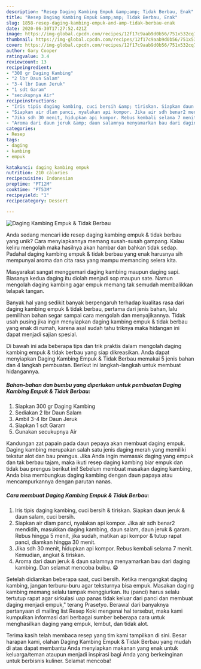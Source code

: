 ```yaml
---
description: "Resep Daging Kambing Empuk &amp;amp; Tidak Berbau, Enak"
title: "Resep Daging Kambing Empuk &amp;amp; Tidak Berbau, Enak"
slug: 1858-resep-daging-kambing-empuk-and-amp-tidak-berbau-enak
date: 2020-06-30T17:27:52.421Z
image: https://img-global.cpcdn.com/recipes/12f17c9aab9d0b56/751x532cq70/daging-kambing-empuk-tidak-berbau-foto-resep-utama.jpg
thumbnail: https://img-global.cpcdn.com/recipes/12f17c9aab9d0b56/751x532cq70/daging-kambing-empuk-tidak-berbau-foto-resep-utama.jpg
cover: https://img-global.cpcdn.com/recipes/12f17c9aab9d0b56/751x532cq70/daging-kambing-empuk-tidak-berbau-foto-resep-utama.jpg
author: Gary Cooper
ratingvalue: 3.4
reviewcount: 13
recipeingredient:
- "300 gr Daging Kambing"
- "2 lbr Daun Salam"
- "3-4 lbr Daun Jeruk"
- "1 sdt Garam"
- "secukupnya Air"
recipeinstructions:
- "Iris tipis daging kambing, cuci bersih &amp; tiriskan. Siapkan daun jeruk &amp; daun salam, cuci bersih."
- "Siapkan air dlam panci, nyalakan api kompor. Jika air sdh benar2 mendidih, masukkan daging kambing, daun salam, daun jeruk &amp; garam. Rebus hingga 5 menit, jika sudah, matikan api kompor &amp; tutup rapat panci, diamkan hingga 30 menit."
- "Jika sdh 30 menit, hidupkan api kompor. Rebus kembali selama 7 menit. Kemudian, angkat &amp; tiriskan."
- "Aroma dari daun jeruk &amp; daun salamnya menyamarkan bau dari daging kambing. Dan selamat mencoba buibu. 😁"
categories:
- Resep
tags:
- daging
- kambing
- empuk

katakunci: daging kambing empuk 
nutrition: 210 calories
recipecuisine: Indonesian
preptime: "PT12M"
cooktime: "PT53M"
recipeyield: "1"
recipecategory: Dessert

---
```



![Daging Kambing Empuk &amp; Tidak Berbau](https://img-global.cpcdn.com/recipes/12f17c9aab9d0b56/751x532cq70/daging-kambing-empuk-tidak-berbau-foto-resep-utama.jpg)

Anda sedang mencari ide resep daging kambing empuk &amp; tidak berbau yang unik? Cara menyiapkannya memang susah-susah gampang. Kalau keliru mengolah maka hasilnya akan hambar dan bahkan tidak sedap. Padahal daging kambing empuk &amp; tidak berbau yang enak harusnya sih mempunyai aroma dan cita rasa yang mampu memancing selera kita.

Masyarakat sangat menggemari daging kambing maupun daging sapi. Biasanya kedua daging itu diolah menjadi sop maupun sate. Namun mengolah daging kambing agar empuk memang tak semudah membalikkan telapak tangan.

Banyak hal yang sedikit banyak berpengaruh terhadap kualitas rasa dari daging kambing empuk &amp; tidak berbau, pertama dari jenis bahan, lalu pemilihan bahan segar sampai cara mengolah dan menyajikannya. Tidak usah pusing jika ingin menyiapkan daging kambing empuk &amp; tidak berbau yang enak di rumah, karena asal sudah tahu triknya maka hidangan ini dapat menjadi sajian spesial.


Di bawah ini ada beberapa tips dan trik praktis dalam mengolah daging kambing empuk &amp; tidak berbau yang siap dikreasikan. Anda dapat menyiapkan Daging Kambing Empuk &amp; Tidak Berbau memakai 5 jenis bahan dan 4 langkah pembuatan. Berikut ini langkah-langkah untuk membuat hidangannya.

<!--inarticleads1-->

##### Bahan-bahan dan bumbu yang diperlukan untuk pembuatan Daging Kambing Empuk &amp; Tidak Berbau:

1. Siapkan 300 gr Daging Kambing
1. Sediakan 2 lbr Daun Salam
1. Ambil 3-4 lbr Daun Jeruk
1. Siapkan 1 sdt Garam
1. Gunakan secukupnya Air


Kandungan zat papain pada daun pepaya akan membuat daging empuk. Daging kambing merupakan salah satu jenis daging merah yang memiliki tekstur alot dan bau prengus. Jika Anda ingin memasak daging yang empuk dan tak berbau tajam, maka ikuti resep daging kambing biar empuk dan tidak bau prengus berikut ini! Sebelum membuat masakan daging kambing, Anda bisa membungkus daging kambing dengan daun papaya atau mencampurkannya dengan parutan nanas. 

<!--inarticleads2-->

##### Cara membuat Daging Kambing Empuk &amp; Tidak Berbau:

1. Iris tipis daging kambing, cuci bersih &amp; tiriskan. Siapkan daun jeruk &amp; daun salam, cuci bersih.
1. Siapkan air dlam panci, nyalakan api kompor. Jika air sdh benar2 mendidih, masukkan daging kambing, daun salam, daun jeruk &amp; garam. Rebus hingga 5 menit, jika sudah, matikan api kompor &amp; tutup rapat panci, diamkan hingga 30 menit.
1. Jika sdh 30 menit, hidupkan api kompor. Rebus kembali selama 7 menit. Kemudian, angkat &amp; tiriskan.
1. Aroma dari daun jeruk &amp; daun salamnya menyamarkan bau dari daging kambing. Dan selamat mencoba buibu. 😁


Setelah didiamkan beberapa saat, cuci bersih. Ketika mengangkat daging kambing, jangan terburu-buru agar teksturnya bisa empuk. Masakan daging kambing memang selalu tampak menggiurkan. Itu (panci) harus selalu tertutup rapat agar sirkulasi uap panas tidak keluar dari panci dan membuat daging menjadi empuk,&#34; terang Prasetyo. Berawal dari banyaknya pertanyaan di mailing list Resep Koki mengenai hal tersebut, maka kami kumpulkan informasi dari berbagai sumber beberapa cara untuk menghasilkan daging yang empuk, lembut, dan tidak alot. 

Terima kasih telah membaca resep yang tim kami tampilkan di sini. Besar harapan kami, olahan Daging Kambing Empuk &amp; Tidak Berbau yang mudah di atas dapat membantu Anda menyiapkan makanan yang enak untuk keluarga/teman ataupun menjadi inspirasi bagi Anda yang berkeinginan untuk berbisnis kuliner. Selamat mencoba!
